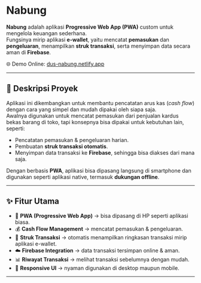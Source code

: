 # Nabung

**Nabung** adalah aplikasi **Progressive Web App (PWA)** custom untuk mengelola keuangan sederhana.  
Fungsinya mirip aplikasi **e-wallet**, yaitu mencatat **pemasukan** dan **pengeluaran**, menampilkan **struk transaksi**, serta menyimpan data secara aman di **Firebase**.  

🌐 Demo Online: [dus-nabung.netlify.app](https://dus-nabung.netlify.app)

---

## 📌 Deskripsi Proyek

Aplikasi ini dikembangkan untuk membantu pencatatan arus kas (*cash flow*) dengan cara yang simpel dan mudah dipakai oleh siapa saja.  
Awalnya digunakan untuk mencatat pemasukan dari penjualan kardus bekas barang di toko, tapi konsepnya bisa dipakai untuk kebutuhan lain, seperti:  
- Pencatatan pemasukan & pengeluaran harian.  
- Pembuatan **struk transaksi otomatis**.  
- Menyimpan data transaksi ke **Firebase**, sehingga bisa diakses dari mana saja.  

Dengan berbasis **PWA**, aplikasi bisa dipasang langsung di smartphone dan digunakan seperti aplikasi native, termasuk **dukungan offline**.

---

## ✨ Fitur Utama

- 📲 **PWA (Progressive Web App)** → bisa dipasang di HP seperti aplikasi biasa.  
- 💰 **Cash Flow Management** → mencatat pemasukan & pengeluaran.  
- 🧾 **Struk Transaksi** → otomatis menampilkan ringkasan transaksi mirip aplikasi e-wallet.  
- ☁️ **Firebase Integration** → data transaksi tersimpan online & aman.  
- 📊 **Riwayat Transaksi** → melihat transaksi sebelumnya dengan mudah.  
- 🎨 **Responsive UI** → nyaman digunakan di desktop maupun mobile.  

---

